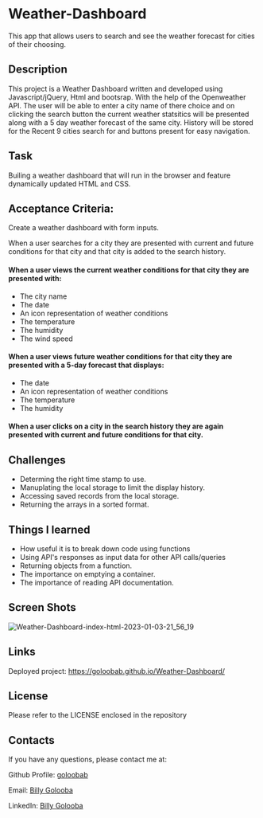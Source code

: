 # Weather-Dashboard
This app that allows users to search and see the weather forecast for cities of their choosing.

## Description 

This project is a Weather Dashboard written and developed using Javascript/jQuery, Html and bootsrap. With the help of the Openweather API. The user will be able to enter a city name of there choice and on clicking the search button the current weather statsitics will be presented along with a 5 day weather forecast of the same city. History will be stored for the Recent 9 cities search for and buttons present for easy navigation.

## Task
Builing a weather dashboard that will run in the browser and feature dynamically updated HTML and CSS.

## Acceptance Criteria:

Create a weather dashboard with form inputs.

When a user searches for a city they are presented with current and future conditions for that city and that city is added to the search history.

#### When a user views the current weather conditions for that city they are presented with:
* The city name
* The date
* An icon representation of weather conditions
* The temperature
* The humidity
* The wind speed

#### When a user views future weather conditions for that city they are presented with a 5-day forecast that displays:
* The date
* An icon representation of weather conditions
* The temperature
* The humidity

#### When a user clicks on a city in the search history they are again presented with current and future conditions for that city.

## Challenges

* Determing the right time stamp to use. 
* Manuplating the local storage to limit the display history.
* Accessing saved records from the local storage.
* Returning the arrays in a sorted format.

## Things I learned 
* How useful it is to break down code using functions
* Using API's responses as input data for other API calls/queries
* Returning objects from a function.
* The importance on emptying a container.
* The importance of reading API documentation. 


## Screen Shots
![Weather-Dashboard-index-html-2023-01-03-21_56_19](https://user-images.githubusercontent.com/26630637/210448153-56105544-c4a1-4f0f-938e-4ca06dc75f7b.png)

## Links
Deployed project: https://goloobab.github.io/Weather-Dashboard/

## License 
Please refer to the LICENSE enclosed in the repository

## Contacts

If you have any questions, please contact me at: 
 
  Github Profile: [goloobab](https://github.com/goloobab/)  

  Email: [Billy Golooba](mailto:goloobab@gmail.com) 

  LinkedIn: [ Billy Golooba ](https://linkedin.com/in/goloobab)

